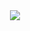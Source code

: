 <div align="center">
  <a href="https://e-ffect.fr">
    <img src="https://media.alors-la.center/s/uo3f1vvm.png"/>
  </a>
</div>
